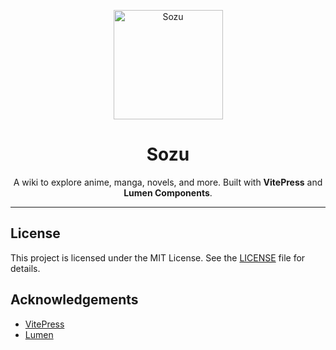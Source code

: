 <p align="center">
  <a href="https://sozu-wiki.netlify.app/">
    <img 
      src="https://sozu-wiki.netlify.app/Logo.gif" 
      alt="Sozu" 
      width="175" 
      height="175" 
      decoding="async" 
      fetchpriority="high"
    />
  </a>
</p>

<h1 align="center">Sozu</h1>

<p align="center">
  A wiki to explore anime, manga, novels, and more.  
  Built with <strong>VitePress</strong> and <strong>Lumen Components</strong>.
</p>

---

## License

This project is licensed under the MIT License. See the [LICENSE](https://github.com/cyckey/sozu/blob/main/LICENSE) file for details.
## Acknowledgements

- [VitePress](https://vitepress.dev/)
- [Lumen](https://github.com/Theo-Messi/lumen)
